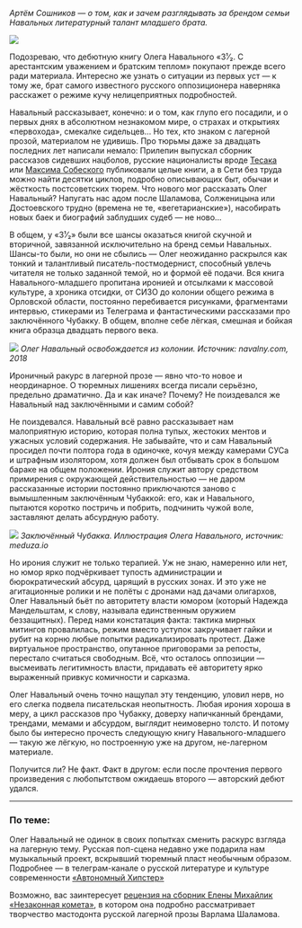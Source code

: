 _Артём Сошников — о том, как и зачем разглядывать за брендом семьи Навальных литературный талант младшего брата._

![][image-1]

Подозреваю, что дебютную книгу Олега Навального «3¹⁄₂. С арестантским уважением и братским теплом» покупают прежде всего ради материала. Интересно же узнать о ситуации из первых уст — к тому же, брат самого известного русского оппозиционера наверняка расскажет о режиме кучу нелицеприятных подробностей. 

Навальный рассказывает, конечно: и о том, как глупо его посадили, и о первых днях в абсолютном незнакомом мире, о страхах и открытиях «первохода», смекалке сидельцев… Но тех, кто знаком с лагерной прозой, материалом не удивишь. Про тюрьмы даже за двадцать последних лет написали немало: Прилепин выпускал сборник рассказов сидевших нацболов, русские националисты вроде [Тесака][1] или [Максима Собеского][2] публиковали целые книги, а в Сети без труда можно найти десятки циклов, подробно описывающих быт, обычаи и жёсткость постсоветских тюрем. Что нового мог рассказать Олег Навальный? Напугать нас адом после Шаламова, Солженицына или Достоевского трудно (времена не те, «вегетарианские»), насобирать новых баек и биографий заблудших судеб — не ново…

В общем, у «3¹⁄₂» были все шансы оказаться книгой скучной и вторичной, завязанной исключительно на бренд семьи Навальных. Шансы-то были, но они не сбылись — Олег неожиданно раскрылся как тонкий и талантливый писатель-постмодернист, способный увлечь читателя не только заданной темой, но и формой её подачи. Вся книга Навального-младшего пропитана иронией и отсылками к массовой культуре, а хроника отсидки, от СИЗО до колонии общего режима в Орловской области, постоянно перебивается рисунками, фрагментами интервью, стикерами из Телеграма и фантастическими рассказами про заключённого Чубакку. В общем, вполне себе лёгкая, смешная и бойкая книга образца двадцать первого века.

![][image-2]
_Олег Навальный освобождается из колонии. Источник: navalny.com, 2018_

Ироничный ракурс в лагерной прозе — явно что-то новое и неординарное. О тюремных лишениях всегда писали серьёзно, предельно драматично. Да и как иначе? Почему? Не поиздевался же Навальный над заключёнными и самим собой?

Не поиздевался. Навальный всё равно рассказывает нам малоприятную историю, которая полна тупых, жестоких ментов и ужасных условий содержания. Не забывайте, что и сам Навальный просидел почти полтора года в одиночке, кочуя между камерами СУСа и штрафным изолятором, хотя должен был отбывать срок в большом бараке на общем положении. Ирония служит автору средством примирения с окружающей действительностью — не даром рассказанные истории постоянно приключаются заново с вымышленным заключённым Чубаккой: его, как и Навального, пытаются коротко постричь и побрить, подчинить чужой воле, заставляют делать абсурдную работу.

![][image-3]
_Заключённый Чубакка. Иллюстрация Олега Навального, источник:  meduza.io_

Но ирония служит не только терапией. Уж не знаю, намеренно или нет, но юмор ярко подчёркивает тупость администрации и бюрократический абсурд, царящий в русских зонах. И это уже не агитационные ролики и не полёты с дронами над дачами олигархов, Олег Навальный бьёт по авторитету власти юмором (который Надежда Мандельштам, к слову, называла единственным оружием беззащитных). Перед нами констатация факта: тактика мирных митингов провалилась, режим вместо уступок закручивает гайки и рубит на корню любые попытки радикализировать протест. Даже виртуальное пространство, опутанное приговорами за репосты, перестало считаться свободным. Всё, что осталось оппозиции — высмеивать легитимность власти, придавать её авторитету ярко выраженный привкус комичности и сарказма.

Олег Навальный очень точно нащупал эту тенденцию, уловил нерв, но его слегка подвела писательская неопытность. Любая ирония хороша в меру, а цикл рассказов про Чубакку, доверху напичканный брендами, трендами, мемами и абсурдом, выглядит неимоверно толсто. И потому было бы интересно прочесть следующую книгу Навального-младшего — такую же лёгкую, но построенную уже на другом, не-лагерном материале.

Получится ли? Не факт. Факт в другом: если после прочтения первого произведения с любопытством ожидаешь второго — авторский дебют удался.

---- 

### По теме:

Олег Навальный не одинок в своих попытках сменить раскурс взгляда на лагерную тему. Русская поп-сцена недавно уже подарила нам музыкальный проект, вскрывший тюремный пласт необычным образом. Подробнее — в телеграм-канале о русской литературе и культуре современности [«Автономный Хипстер»][3]

Возможно, вас заинтересует [рецензия на сборник Елены Михайлик «Незаконная комета»][4], в котором она подробно рассматривает творчество мастодонта русской лагерной прозы Варлама Шаламова.

[1]:	https://goo.gl/Ue36u%0A
[2]:	https://snob.ru/selected/entry/82983
[3]:	http://t.me/zvonimentam
[4]:	shalamov.html

[image-1]:	http://sayocean.me/avatars/seleba.jpg
[image-2]:	https://st.navalny.com/media/cache/c1/1e/c11e0ebc5e41439880f7d78fa52a1d8b.jpg
[image-3]:	https://meduza.io/image/attachments/images/002/721/651/large/vTcK5OEcYR-83U4HD1XqKQ.jpg